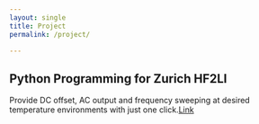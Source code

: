 ```yaml
---
layout: single
title: Project
permalink: /project/

---
```


## Python Programming for Zurich HF2LI
Provide DC offset, AC output and frequency sweeping at desired temperature environments with just one click.[Link](https://github.com/tingyi-chen/ZurichxLakeShore)
